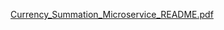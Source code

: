 
[Currency_Summation_Microservice_README.pdf](https://github.com/user-attachments/files/16483199/Currency_Summation_Microservice_README.pdf)
